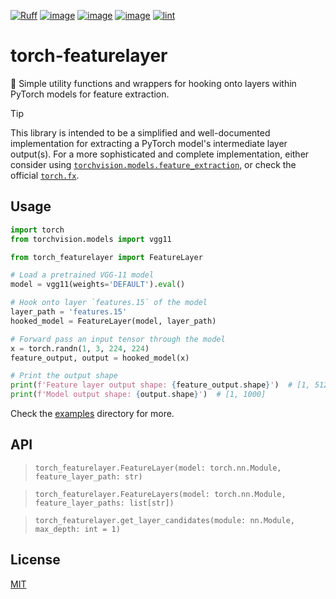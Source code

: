 [![Ruff](https://img.shields.io/endpoint?url=https://raw.githubusercontent.com/charliermarsh/ruff/main/assets/badge/v2.json)](https://github.com/astral-sh/ruff)
[![image](https://img.shields.io/pypi/v/torch-featurelayer.svg)](https://pypi.python.org/pypi/torch-featurelayer)
[![image](https://img.shields.io/pypi/l/torch-featurelayer.svg)](https://pypi.python.org/pypi/torch-featurelayer)
[![image](https://img.shields.io/pypi/pyversions/torch-featurelayer.svg)](https://pypi.python.org/pypi/torch-featurelayer)
[![lint](https://github.com/spencerwooo/torch-featurelayer/actions/workflows/ci.yml/badge.svg)](https://github.com/spencerwooo/torch-featurelayer/actions/workflows/ci.yml)

# torch-featurelayer

🧠 Simple utility functions and wrappers for hooking onto layers within PyTorch models for feature extraction.

> [!TIP]
> This library is intended to be a simplified and well-documented implementation for extracting a PyTorch model's intermediate layer output(s). For a more sophisticated and complete implementation, either consider using [`torchvision.models.feature_extraction`](https://pytorch.org/vision/stable/feature_extraction.html), or check the official [`torch.fx`](https://pytorch.org/docs/stable/fx.html). 

## Usage

```python
import torch
from torchvision.models import vgg11

from torch_featurelayer import FeatureLayer

# Load a pretrained VGG-11 model
model = vgg11(weights='DEFAULT').eval()

# Hook onto layer `features.15` of the model
layer_path = 'features.15'
hooked_model = FeatureLayer(model, layer_path)

# Forward pass an input tensor through the model
x = torch.randn(1, 3, 224, 224)
feature_output, output = hooked_model(x)

# Print the output shape
print(f'Feature layer output shape: {feature_output.shape}')  # [1, 512, 14, 14]
print(f'Model output shape: {output.shape}')  # [1, 1000]
```

Check the [examples](./examples/) directory for more.

## API

> `torch_featurelayer.FeatureLayer(model: torch.nn.Module, feature_layer_path: str)`

> `torch_featurelayer.FeatureLayers(model: torch.nn.Module, feature_layer_paths: list[str])`

> `torch_featurelayer.get_layer_candidates(module: nn.Module, max_depth: int = 1)`

## License

[MIT](./LICENSE)